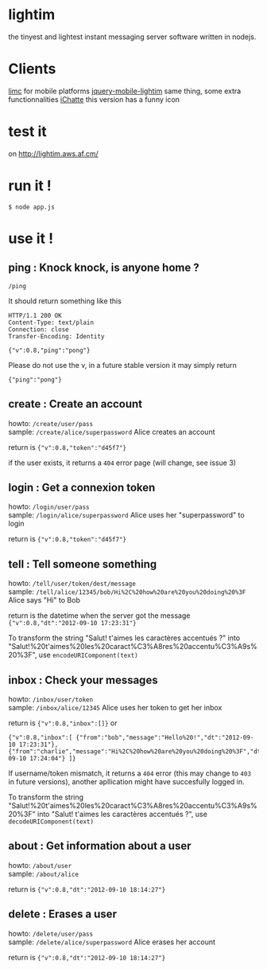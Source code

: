 lightim
=======

the tinyest and lightest instant messaging server software written in nodejs.

Clients
=======

[limc](https://github.com/gasp/limc) for mobile platforms
[jquery-mobile-lightim](https://github.com/Krewh/jquery-mobile-lightim) same thing, some extra functionnalities
[iChatte](https://github.com/EchoPhp/iChattes) this version has a funny icon



test it
=======
on http://lightim.aws.af.cm/

run it !
=======

```
$ node app.js
```

use it !
=======

ping : Knock knock, is anyone home ?
----------
`/ping`

It should return something like this
```
HTTP/1.1 200 OK
Content-Type: text/plain
Connection: close
Transfer-Encoding: Identity

{"v":0.8,"ping":"pong"}
```

Please do not use the v, in a future stable version it may simply return
```
{"ping":"pong"}
```

create : Create an account
----------
howto: `/create/user/pass`  
sample: `/create/alice/superpassword` Alice creates an account

return is `{"v":0.8,"token":"d45f7"}`

if the user exists, it returns a `404` error page (will change, see issue 3)

login : Get a connexion token
----------
howto: `/login/user/pass`  
sample: `/login/alice/superpassword` Alice uses her "superpassword" to login 


return is `{"v":0.8,"token":"d45f7"}`


tell : Tell someone something
----------
howto: `/tell/user/token/dest/message`  
sample: `/tell/alice/12345/bob/Hi%2C%20how%20are%20you%20doing%20%3F` Alice says "Hi" to Bob

return is the datetime when the server got the message `{"v":0.8,"dt":"2012-09-10 17:23:31"}`


To transform the string "Salut! t'aimes les caractères accentués ?" into "Salut!%20t'aimes%20les%20caract%C3%A8res%20accentu%C3%A9s%20%3F", use `encodeURIComponent(text)`

inbox : Check your messages
----------
howto: `/inbox/user/token`  
sample: `/inbox/alice/12345` Alice uses her token to get her inbox

return is  `{"v":0.8,"inbox":[]}` or 
 
```
{"v":0.8,"inbox":[ {"from":"bob","message":"Hello%20!","dt":"2012-09-10 17:23:31"}, 
{"from":"charlie","message":"Hi%2C%20how%20are%20you%20doing%20%3F","dt":"2012-09-10 17:24:04"} ]}
```

If username/token mismatch, it returns a `404` error (this may change to `403` in future versions), another apllication might have succesfully logged in.

To transform the string "Salut!%20t'aimes%20les%20caract%C3%A8res%20accentu%C3%A9s%20%3F" into "Salut! t'aimes les caractères accentués ?", use `decodeURIComponent(text)`


about : Get information about a user
----------
howto: `/about/user`  
sample: `/about/alice`

return is `{"v":0.8,"dt":"2012-09-10 18:14:27"}`

delete : Erases a user
----------
howto: `/delete/user/pass`  
sample: `/delete/alice/superpassword` Alice erases her account

return is `{"v":0.8,"dt":"2012-09-10 18:14:27"}`


